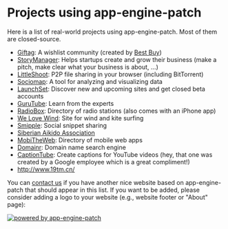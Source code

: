 # Projects using app-engine-patch #

Here is a list of real-world projects using app-engine-patch. Most of them are closed-source.

  * [Giftag](http://www.giftag.com/): A wishlist community (created by [Best Buy](http://www.bestbuy.com/))
  * [StoryManager](http://www.storymanager.com/): Helps startups create and grow their business (make a pitch, make clear what your business is about, ...)
  * [LittleShoot](http://www.littleshoot.org/): P2P file sharing in your browser (including BitTorrent)
  * [Sociomap](http://www.sociomap.com/): A tool for analyzing and visualizing data
  * [LaunchSet](http://www.launchset.com/): Discover new and upcoming sites and get closed beta accounts
  * [GuruTube](http://www.gurutube.net/): Learn from the experts
  * [RadioBox](http://radiobox.eingrad.com/): Directory of radio stations (also comes with an iPhone app)
  * [We Love Wind](http://www.welovewind.com/): Site for wind and kite surfing
  * [Smipple](http://www.smipple.net/): Social snippet sharing
  * [Siberian Aikido Association](http://www.aikido.nsk.su/)
  * [MobiTheWeb](http://www.mobitheweb.com/): Directory of mobile web apps
  * [Domainr](http://domai.nr/): Domain name search engine
  * [CaptionTube](http://captiontube.appspot.com/): Create captions for YouTube videos (hey, that one was created by a Google employee which is a great compliment!)
  * http://www.19tm.cn/

You can [contact us](http://groups.google.com/group/app-engine-patch) if you have another nice website based on app-engine-patch that should appear in this list. If you want to be added, please consider adding a logo to your website (e.g., website footer or "About" page):

<a href='http://code.google.com/p/app-engine-patch/'><img src='http://app-engine-patch.googlecode.com/files/powered-by-app-engine-patch.png' alt='powered by app-engine-patch' /></a>